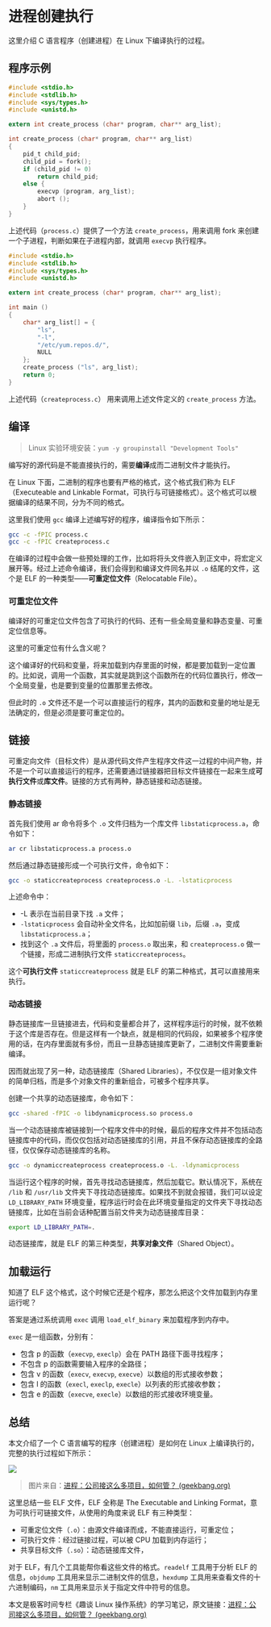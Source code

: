 # 进程创建执行

这里介绍 C 语言程序（创建进程）在 Linux 下编译执行的过程。

## 程序示例

```c
#include <stdio.h>
#include <stdlib.h>
#include <sys/types.h>
#include <unistd.h>

extern int create_process (char* program, char** arg_list);

int create_process (char* program, char** arg_list)
{
    pid_t child_pid;
    child_pid = fork();
    if (child_pid != 0)
        return child_pid;
    else {
        execvp (program, arg_list);
        abort ();
    }
}
```

上述代码（`process.c`）提供了一个方法 `create_process`，用来调用 fork 来创建一个子进程，判断如果在子进程内部，就调用 `execvp` 执行程序。

```c
#include <stdio.h>
#include <stdlib.h>
#include <sys/types.h>
#include <unistd.h>

extern int create_process (char* program, char** arg_list);

int main ()
{
    char* arg_list[] = {
        "ls",
        "-l",
        "/etc/yum.repos.d/",
        NULL
    };
    create_process ("ls", arg_list);
    return 0;
}
```

上述代码（`createprocess.c`） 用来调用上述文件定义的 `create_process` 方法。

## 编译

> Linux 实验环境安装：`yum -y groupinstall "Development Tools"`

编写好的源代码是不能直接执行的，需要**编译**成而二进制文件才能执行。

在 Linux 下面，二进制的程序也要有严格的格式，这个格式我们称为 ELF（Executeable and Linkable Format，可执行与可链接格式）。这个格式可以根据编译的结果不同，分为不同的格式。

这里我们使用 `gcc` 编译上述编写好的程序，编译指令如下所示：

```bash
gcc -c -fPIC process.c
gcc -c -fPIC createprocess.c
```

在编译的过程中会做一些预处理的工作，比如将将头文件嵌入到正文中，将宏定义展开等。经过上述命令编译，我们会得到和编译文件同名并以 `.o` 结尾的文件，这个是 ELF 的一种类型——**可重定位文件**（Relocatable File）。

### 可重定位文件

编译好的可重定位文件包含了可执行的代码、还有一些全局变量和静态变量、可重定位信息等。

这里的可重定位有什么含义呢？

这个编译好的代码和变量，将来加载到内存里面的时候，都是要加载到一定位置的。比如说，调用一个函数，其实就是跳到这个函数所在的代码位置执行，修改一个全局变量，也是要到变量的位置那里去修改。

但此时的 `.o` 文件还不是一个可以直接运行的程序，其内的函数和变量的地址是无法确定的，但是必须是要可重定位的。

## 链接

可重定向文件（目标文件）是从源代码文件产生程序文件这一过程的中间产物，并不是一个可以直接运行的程序，还需要通过链接器把目标文件链接在一起来生成**可执行文件**或**库文件**。链接的方式有两种，静态链接和动态链接。

### 静态链接

首先我们使用 ar 命令将多个 `.o` 文件归档为一个库文件 `libstaticprocess.a`，命令如下：

```bash
ar cr libstaticprocess.a process.o
```

然后通过静态链接形成一个可执行文件，命令如下：

```bash
gcc -o staticcreateprocess createprocess.o -L. -lstaticprocess
```

上述命令中：

- -L  表示在当前目录下找 `.a` 文件；
- `-lstaticprocess` 会自动补全文件名，比如加前缀 `lib`，后缀 `.a`，变成 `libstaticprocess.a`；
- 找到这个 `.a` 文件后，将里面的 `process.o` 取出来，和 `createprocess.o` 做一个链接，形成二进制执行文件 `staticcreateprocess`。

这个**可执行文件** `staticcreateprocess` 就是 ELF 的第二种格式，其可以直接用来执行。

### 动态链接

静态链接库一旦链接进去，代码和变量都合并了，这样程序运行的时候，就不依赖于这个库是否存在。但是这样有一个缺点，就是相同的代码段，如果被多个程序使用的话，在内存里面就有多份，而且一旦静态链接库更新了，二进制文件需要重新编译。

因而就出现了另一种，动态链接库（Shared Libraries），不仅仅是一组对象文件的简单归档，而是多个对象文件的重新组合，可被多个程序共享。

创建一个共享的动态链接库，命令如下：

```bash
gcc -shared -fPIC -o libdynamicprocess.so process.o
```

当一个动态链接库被链接到一个程序文件中的时候，最后的程序文件并不包括动态链接库中的代码，而仅仅包括对动态链接库的引用，并且不保存动态链接库的全路径，仅仅保存动态链接库的名称。

```bash
gcc -o dynamiccreateprocess createprocess.o -L. -ldynamicprocess
```

当运行这个程序的时候，首先寻找动态链接库，然后加载它。默认情况下，系统在 `/lib` 和 `/usr/lib` 文件夹下寻找动态链接库。如果找不到就会报错，我们可以设定 `LD_LIBRARY_PATH` 环境变量，程序运行时会在此环境变量指定的文件夹下寻找动态链接库，比如在当前会话种配置当前文件夹为动态链接库目录：

```bash
export LD_LIBRARY_PATH=.
```

动态链接库，就是 ELF 的第三种类型，**共享对象文件**（Shared Object）。

## 加载运行

知道了 ELF 这个格式，这个时候它还是个程序，那怎么把这个文件加载到内存里运行呢？

答案是通过系统调用 `exec` 调用 `load_elf_binary` 来加载程序到内存中。

`exec` 是一组函数，分别有：

- 包含 p 的函数（`execvp`, `execlp`）会在 PATH 路径下面寻找程序；
- 不包含 p 的函数需要输入程序的全路径；
- 包含 v 的函数（`execv`,  `execvp`,  `execve`）以数组的形式接收参数；
- 包含 l 的函数（`execl`,  `execlp`,  `execle`）以列表的形式接收参数；
- 包含 e 的函数（`execve`,  `execle`）以数组的形式接收环境变量。

## 总结

本文介绍了一个 C 语言编写的程序（创建进程）是如何在 Linux 上编译执行的，完整的执行过程如下所示：

![](../images/3.1-1-C语言程序编译执行过程.png)

> 图片来自：[进程：公司接这么多项目，如何管？ (geekbang.org)](https://time.geekbang.org/column/article/90855)

这里总结一些 ELF 文件，ELF 全称是 The Executable and Linking Format，意为可执行可链接文件，从使用的角度来说 ELF 有三种类型：

- 可重定位文件（`.o`）：由源文件编译而成，不能直接运行，可重定位；
- 可执行文件：经过链接过程，可以被 CPU 加载到内存运行；
- 共享目标文件（`.so`）：动态链接库文件，

对于 ELF，有几个工具能帮你看这些文件的格式。`readelf` 工具用于分析 ELF 的信息，`objdump` 工具用来显示二进制文件的信息，`hexdump` 工具用来查看文件的十六进制编码，`nm` 工具用来显示关于指定文件中符号的信息。

本文是极客时间专栏《趣谈 Linux 操作系统》的学习笔记，原文链接：[进程：公司接这么多项目，如何管？ (geekbang.org)](https://time.geekbang.org/column/article/90855)


